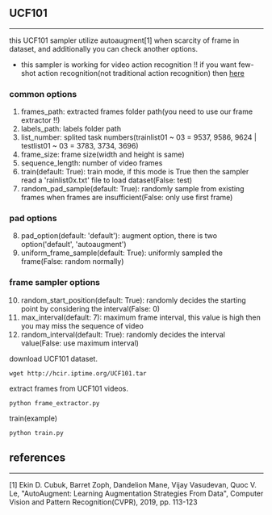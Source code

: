 ## UCF101
-------------
this UCF101 sampler utilize autoaugment[1] when scarcity of frame in dataset, and additionally you can check another options.

* this sampler is working for video action recognition !!
if you want few-shot action recognition(not traditional action recognition) then [here](https://github.com/titania7777/video_few_shot/tree/master/UCF101)

### common options
1. frames_path: extracted frames folder path(you need to use our frame extractor !!)
2. labels_path: labels folder path
3. list_number: splited task numbers(trainlist01 ~ 03 = 9537, 9586, 9624 | testlist01 ~ 03 = 3783, 3734, 3696)
4. frame_size: frame size(width and height is same)
5. sequence_length: number of video frames
6. train(default: True): train mode, if this mode is True then the sampler read a 'rainlist0x.txt' file to load dataset(False: test)
7. random_pad_sample(default: True): randomly sample from existing frames when frames are insufficient(False: only use first frame)
### pad options
8. pad_option(default: 'default'): augment option, there is two option('default', 'autoaugment')
9. uniform_frame_sample(default: True): uniformly sampled the frame(False: random normally)
### frame sampler options
10. random_start_position(default: True): randomly decides the starting point by considering the interval(False: 0)
11. max_interval(default: 7): maximum frame interval, this value is high then you may miss the sequence of video
12. random_interval(default: True): randomly decides the interval value(False: use maximum interval)


download UCF101 dataset.
```
wget http://hcir.iptime.org/UCF101.tar
```
extract frames from UCF101 videos.
```
python frame_extractor.py
```
train(example)
```
python train.py
```
## references
-------------
[1] Ekin D. Cubuk, Barret Zoph, Dandelion Mane, Vijay Vasudevan, Quoc V. Le, "AutoAugment: Learning Augmentation Strategies From Data", Computer Vision and Pattern Recognition(CVPR), 2019, pp. 113-123